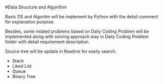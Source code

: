 #Data Structure and Algorithm

Basic DS and Algoritm will be implement by Python with the detail comment for explanation purpose.

Besides, some related problems based on Daily Coding Problem will be implemented along with solving approach way in Daily Coding Problem folder with detail requirement description.

Source tree will be update in Readme for easily search.

- Stack
- Liked List
- Queue
- Binary Tree
